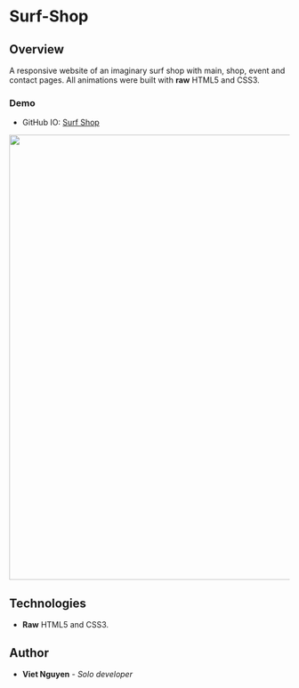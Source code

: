 # Surf-Shop

## Overview
A responsive website of an imaginary surf shop with main, shop, event and contact pages. All animations were built with **raw** HTML5 and CSS3.

### Demo
* GitHub IO: [Surf Shop](https://nguyendviet.github.io/Surf-Shop/)

<img src="https://media.giphy.com/media/l49K0Kr1dJclD9Txu/giphy.gif" width="800"/>

## Technologies
* **Raw** HTML5 and CSS3.

## Author
* **Viet Nguyen** - *Solo developer*